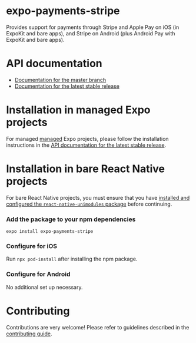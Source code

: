 # expo-payments-stripe

Provides support for payments through Stripe and Apple Pay on iOS (in ExpoKit and bare apps), and Stripe on Android (plus Android Pay with ExpoKit and bare apps).

# API documentation

- [Documentation for the master branch](https://github.com/expo/expo/blob/master/docs/pages/versions/unversioned/sdk/payments.md)
- [Documentation for the latest stable release](https://docs.expo.io/versions/latest/sdk/payments/)

# Installation in managed Expo projects

For managed [managed](https://docs.expo.io/versions/latest/introduction/managed-vs-bare/) Expo projects, please follow the installation instructions in the [API documentation for the latest stable release](https://docs.expo.io/versions/latest/sdk/payments/).

# Installation in bare React Native projects

For bare React Native projects, you must ensure that you have [installed and configured the `react-native-unimodules` package](https://github.com/expo/expo/tree/master/packages/react-native-unimodules) before continuing.

### Add the package to your npm dependencies

```
expo install expo-payments-stripe
```

### Configure for iOS

Run `npx pod-install` after installing the npm package.

### Configure for Android

No additional set up necessary.

# Contributing

Contributions are very welcome! Please refer to guidelines described in the [contributing guide](https://github.com/expo/expo#contributing).
